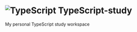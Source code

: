 # <img alt="TypeScript" src="https://img.shields.io/badge/TypeScript-3178C6.svg?&style=flat-square&logo=typescript&logoColor=white"/> TypeScript-study

My personal TypeScript study workspace
